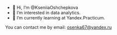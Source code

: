 - 👋 Hi, I’m @KseniiaOshchepkova
- 👀 I’m interested in data analytics.
- 🌱 I’m currently learning at Yandex.Practiсum.

You can contact me by email: osenka67@yandex.ru

<!---
KseniiaOshchepkova/KseniiaOshchepkova is a ✨ special ✨ repository because its `README.md` (this file) appears on your GitHub profile.
You can click the Preview link to take a look at your changes.
--->
